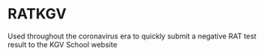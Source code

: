 # RATKGV
Used throughout the coronavirus era to quickly submit a negative RAT test result to the KGV School website
